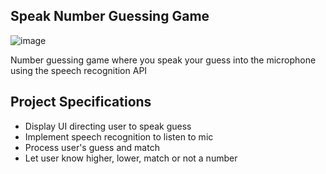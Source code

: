 ## Speak Number Guessing Game

![image](https://github.com/Ahmed-Elmoslmany/Kalbonyan-Elmarsos/assets/100316692/ccc18e96-4ac1-4bdc-b1c1-3d6e1c14ff33)

Number guessing game where you speak your guess into the microphone using the speech recognition API

## Project Specifications

- Display UI directing user to speak guess
- Implement speech recognition to listen to mic
- Process user's guess and match
- Let user know higher, lower, match or not a number
